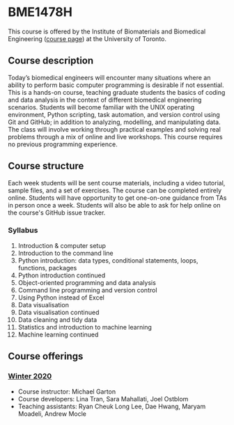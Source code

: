 
# BME1478H

This course is offered by the Institute of Biomaterials and Biomedical Engineering ([course page](https://ibbme.utoronto.ca/current-students/course-calendar/course-descriptions/)) at the University of Toronto.

## Course description

Today’s biomedical engineers will encounter many situations where an ability to perform basic computer programming is desirable if not essential. This is a hands-on course, teaching graduate students the basics of coding and data analysis in the context of different biomedical engineering scenarios. Students will become familiar with the UNIX operating environment, Python scripting, task automation, and version control using Git and GitHub; in addition to analyzing, modelling, and manipulating data. The class will involve working through practical examples and solving real problems through a mix of online and live workshops. This course requires no previous programming experience.

## Course structure

Each week students will be sent course materials, including a video tutorial, sample files, and a set of exercises. The course can be completed entirely online. Students will have opportunity to get one-on-one guidance from TAs in person once a week. Students will also be able to ask for help online on the course's GitHub issue tracker.

### Syllabus

1. Introduction & computer setup
2. Introduction to the command line
3. Python introduction: data types, conditional statements, loops, functions, packages
4. Python introduction continued
5. Object-oriented programming and data analysis
6. Command line programming and version control
7. Using Python instead of Excel
8. Data visualisation
9. Data visualisation continued
10. Data cleaning and tidy data
11. Statistics and introduction to machine learning
12. Machine learning continued

## Course offerings

### [Winter 2020](https://github.com/BME1478H/Winter2020class)

- Course instructor: Michael Garton
- Course developers: Lina Tran, Sara Mahallati, Joel Ostblom
- Teaching assistants: Ryan Cheuk Long Lee, Dae Hwang, Maryam Moadeli, Andrew Mocle
